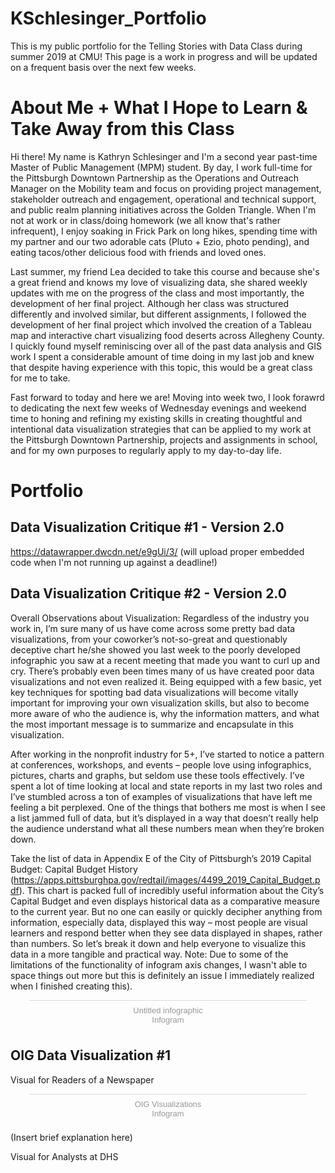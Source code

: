 # KSchlesinger_Portfolio
This is my public portfolio for the Telling Stories with Data Class during summer 2019 at CMU! This page is a work in progress and will be updated on a frequent basis over the next few weeks. 

# About Me + What I Hope to Learn & Take Away from this Class
Hi there! My name is Kathryn Schlesinger and I'm a second year past-time Master of Public Management (MPM) student. By day, I work full-time for the Pittsburgh Downtown Partnership as the Operations and Outreach Manager on the Mobility team and focus on providing project management, stakeholder outreach and engagement, operational and technical support, and public realm planning initiatives across the Golden Triangle. When I'm not at work or in class/doing homework (we all know that's rather infrequent), I enjoy soaking in Frick Park on long hikes, spending time with my partner and our two adorable cats (Pluto + Ezio, photo pending), and eating tacos/other delicious food with friends and loved ones.

Last summer, my friend Lea decided to take this course and because she's a great friend and knows my love of visualizing data, she shared weekly updates with me on the progress of the class and most importantly, the development of her final project. Although her class was structured differently and involved similar, but different assignments, I followed the development of her final project which involved the creation of a Tableau map and interactive chart visualizing food deserts across Allegheny County. I quickly found myself reminiscing over all of the past data analysis and GIS work I spent a considerable amount of time doing in my last job and knew that despite having experience with this topic, this would be a great class for me to take. 

Fast forward to today and here we are! Moving into week two, I look forawrd to dedicating the next few weeks of Wednesday evenings and weekend time to honing and refining my existing skills in creating thoughtful and intentional data visualization strategies that can be applied to my work at the Pittsburgh Downtown Partnership, projects and assignments in school, and for my own purposes to regularly apply to my day-to-day life. 

# Portfolio
## Data Visualization Critique #1 - Version 2.0
https://datawrapper.dwcdn.net/e9gUi/3/ (will upload proper embedded code when I'm not running up against a deadline!)

## Data Visualization Critique #2 - Version 2.0
Overall Observations about Visualization: 
Regardless of the industry you work in, I’m sure many of us have come across some pretty bad data visualizations, from your coworker’s not-so-great and questionably deceptive chart he/she showed you last week to the poorly developed infographic you saw at a recent meeting that made you want to curl up and cry. There’s probably even been times many of us have created poor data visualizations and not even realized it. Being equipped with a few basic, yet key techniques for spotting bad data visualizations will become vitally important for improving your own visualization skills, but also to become more aware of who the audience is, why the information matters, and what the most important message is to summarize and encapsulate in this visualization. 

After working in the nonprofit industry for 5+, I’ve started to notice a pattern at conferences, workshops, and events – people love using infographics, pictures, charts and graphs, but seldom use these tools effectively. I’ve spent a lot of time looking at local and state reports in my last two roles and I’ve stumbled across a ton of examples of visualizations that have left me feeling a bit perplexed. One of the things that bothers me most is when I see a list jammed full of data, but it’s displayed in a way that doesn’t really help the audience understand what all these numbers mean when they’re broken down. 

Take the list of data in Appendix E of the City of Pittsburgh’s 2019 Capital Budget: Capital Budget History (https://apps.pittsburghpa.gov/redtail/images/4499_2019_Capital_Budget.pdf). This chart is packed full of incredibly useful information about the City’s Capital Budget and even displays historical data as a comparative measure to the current year. But no one can easily or quickly decipher anything from information, especially data, displayed this way – most people are visual learners and respond better when they see data displayed in shapes, rather than numbers. So let’s break it down and help everyone to visualize this data in a more tangible and practical way. Note: Due to some of the limitations of the functionality of infogram axis changes, I wasn't able to space things out more but this is definitely an issue I immediately realized when I finished creating this).

<div class="infogram-embed" data-id="0ffe5a7f-a408-423e-b8b5-342751c74f2f" data-type="interactive" data-title="Untitled infographic"></div><script>!function(e,t,s,i){var n="InfogramEmbeds",o=e.getElementsByTagName("script")[0],d=/^http:/.test(e.location)?"http:":"https:";if(/^\/{2}/.test(i)&&(i=d+i),window[n]&&window[n].initialized)window[n].process&&window[n].process();else if(!e.getElementById(s)){var r=e.createElement("script");r.async=1,r.id=s,r.src=i,o.parentNode.insertBefore(r,o)}}(document,0,"infogram-async","https://e.infogram.com/js/dist/embed-loader-min.js");</script><div style="padding:8px 0;font-family:Arial!important;font-size:13px!important;line-height:15px!important;text-align:center;border-top:1px solid #dadada;margin:0 30px"><a href="https://infogram.com/0ffe5a7f-a408-423e-b8b5-342751c74f2f" style="color:#989898!important;text-decoration:none!important;" target="_blank">Untitled infographic</a><br><a href="https://infogram.com" style="color:#989898!important;text-decoration:none!important;" target="_blank" rel="nofollow">Infogram</a></div>

## OIG Data Visualization #1
Visual for Readers of a Newspaper
<div class="infogram-embed" data-id="4a7b1ebe-d4c5-462b-b706-df009ac13220" data-type="interactive" data-title="OIG Visualizations"></div><script>!function(e,t,s,i){var n="InfogramEmbeds",o=e.getElementsByTagName("script")[0],d=/^http:/.test(e.location)?"http:":"https:";if(/^\/{2}/.test(i)&&(i=d+i),window[n]&&window[n].initialized)window[n].process&&window[n].process();else if(!e.getElementById(s)){var r=e.createElement("script");r.async=1,r.id=s,r.src=i,o.parentNode.insertBefore(r,o)}}(document,0,"infogram-async","https://e.infogram.com/js/dist/embed-loader-min.js");</script><div style="padding:8px 0;font-family:Arial!important;font-size:13px!important;line-height:15px!important;text-align:center;border-top:1px solid #dadada;margin:0 30px"><a href="https://infogram.com/4a7b1ebe-d4c5-462b-b706-df009ac13220" style="color:#989898!important;text-decoration:none!important;" target="_blank">OIG Visualizations</a><br><a href="https://infogram.com" style="color:#989898!important;text-decoration:none!important;" target="_blank" rel="nofollow">Infogram</a></div>

(Insert brief explanation here)

Visual for Analysts at DHS

